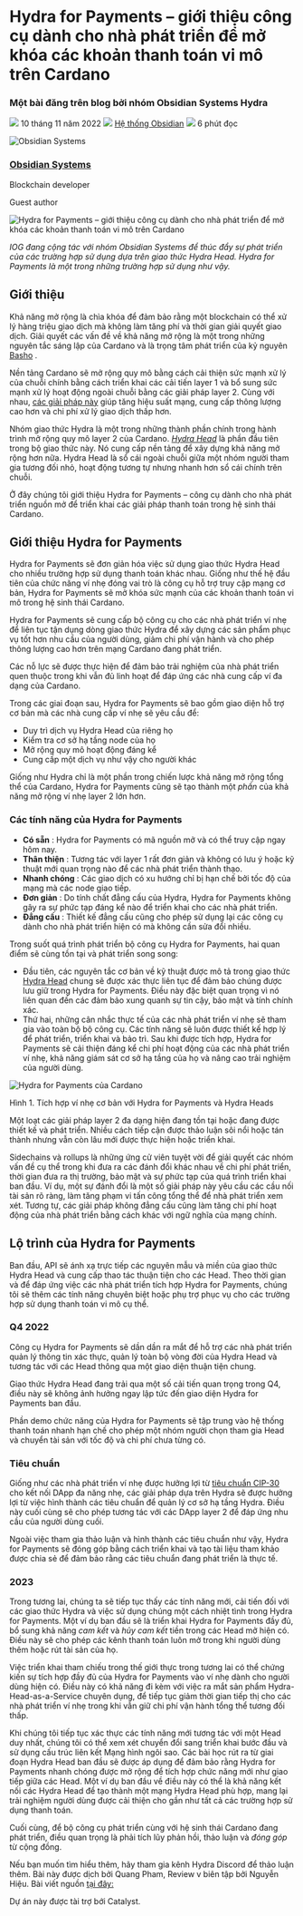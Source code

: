 # Hydra for Payments – giới thiệu công cụ dành cho nhà phát triển để mở khóa các khoản thanh toán vi mô trên Cardano

### **Một bài đăng trên blog bởi nhóm Obsidian Systems Hydra**

![](img/2022-11-10-hydra-for-payments-introducing-developer-tooling-to-unlock-micropayments-on-cardano.002.png) 10 tháng 11 năm 2022 ![](img/2022-11-10-hydra-for-payments-introducing-developer-tooling-to-unlock-micropayments-on-cardano.002.png) [Hệ thống Obsidian](/en/blog/authors/obsidian-systems/page-1/) ![](img/2022-11-10-hydra-for-payments-introducing-developer-tooling-to-unlock-micropayments-on-cardano.003.png) 6 phút đọc

![Obsidian Systems](img/2022-11-10-hydra-for-payments-introducing-developer-tooling-to-unlock-micropayments-on-cardano.004.png)[](/en/blog/authors/obsidian-systems/page-1/)

### [**Obsidian Systems**](/en/blog/authors/obsidian-systems/page-1/)

Blockchain developer

Guest author

![Hydra for Payments – giới thiệu công cụ dành cho nhà phát triển để mở khóa các khoản thanh toán vi mô trên Cardano](img/2022-11-10-hydra-for-payments-introducing-developer-tooling-to-unlock-micropayments-on-cardano.005.png)

*IOG đang cộng tác với nhóm Obsidian Systems để thúc đẩy sự phát triển của các trường hợp sử dụng dựa trên giao thức Hydra Head. Hydra for Payments là một trong những trường hợp sử dụng như vậy.*

## **Giới thiệu**

Khả năng mở rộng là chìa khóa để đảm bảo rằng một blockchain có thể xử lý hàng triệu giao dịch mà không làm tăng phí và thời gian giải quyết giao dịch. Giải quyết các vấn đề về khả năng mở rộng là một trong những nguyên tắc sáng lập của Cardano và là trọng tâm phát triển của kỷ nguyên [Basho](https://www.essentialcardano.io/glossary/basho) .

Nền tảng Cardano sẽ mở rộng quy mô bằng cách cải thiện sức mạnh xử lý của chuỗi chính bằng cách triển khai các cải tiến layer 1 và bổ sung sức mạnh xử lý hoạt động ngoài chuỗi bằng các giải pháp layer 2. Cùng với nhau, [các giải pháp này](https://www.essentialcardano.io/article/layer-1-and-layer-2-all-you-need-to-know) giúp tăng hiệu suất mạng, cung cấp thông lượng cao hơn và chi phí xử lý giao dịch thấp hơn.

Nhóm giao thức Hydra là một trong những thành phần chính trong hành trình mở rộng quy mô layer 2 của Cardano. [*Hydra Head*](https://hydra.family/head-protocol/) là phần đầu tiên trong bộ giao thức này. Nó cung cấp nền tảng để xây dựng khả năng mở rộng hơn nữa. Hydra Head là sổ cái ngoài chuỗi giữa một nhóm người tham gia tương đối nhỏ, hoạt động tương tự nhưng nhanh hơn sổ cái chính trên chuỗi.

Ở đây chúng tôi giới thiệu Hydra for Payments – công cụ dành cho nhà phát triển nguồn mở để triển khai các giải pháp thanh toán trong hệ sinh thái Cardano.

## **Giới thiệu Hydra for Payments**

Hydra for Payments sẽ đơn giản hóa việc sử dụng giao thức Hydra Head cho nhiều trường hợp sử dụng thanh toán khác nhau. Giống như thế hệ đầu tiên của chức năng ví nhẹ đóng vai trò là công cụ hỗ trợ truy cập mạng cơ bản, Hydra for Payments sẽ mở khóa sức mạnh của các khoản thanh toán vi mô trong hệ sinh thái Cardano.

Hydra for Payments sẽ cung cấp bộ công cụ cho các nhà phát triển ví nhẹ để liên tục tận dụng dòng giao thức Hydra để xây dựng các sản phẩm phục vụ tốt hơn nhu cầu của người dùng, giảm chi phí vận hành và cho phép thông lượng cao hơn trên mạng Cardano đang phát triển.

Các nỗ lực sẽ được thực hiện để đảm bảo trải nghiệm của nhà phát triển quen thuộc trong khi vẫn đủ linh hoạt để đáp ứng các nhà cung cấp ví đa dạng của Cardano.

Trong các giai đoạn sau, Hydra for Payments sẽ bao gồm giao diện hỗ trợ cơ bản mà các nhà cung cấp ví nhẹ sẽ yêu cầu để:

- Duy trì dịch vụ Hydra Head của riêng họ
- Kiểm tra cơ sở hạ tầng node của họ
- Mở rộng quy mô hoạt động đáng kể
- Cung cấp một dịch vụ như vậy cho người khác

Giống như Hydra chỉ là một phần trong chiến lược khả năng mở rộng tổng thể của Cardano, Hydra for Payments cũng sẽ tạo thành một *phần* của khả năng mở rộng ví nhẹ layer 2 lớn hơn.

### **Các tính năng của Hydra for Payments**

- **Có sẵn** : Hydra for Payments có mã nguồn mở và có thể truy cập ngay hôm nay.
- **Thân thiện** : Tương tác với layer 1 rất đơn giản và không có lưu ý hoặc kỹ thuật mới quan trọng nào để các nhà phát triển thành thạo.
- **Nhanh chóng** : Các giao dịch có xu hướng chỉ bị hạn chế bởi tốc độ của mạng mà các node giao tiếp.
- **Đơn giản** : Do tính chất đẳng cấu của Hydra, Hydra for Payments không gây ra sự phức tạp đáng kể nào để triển khai cho các nhà phát triển.
- **Đẳng cấu** : Thiết kế đẳng cấu cũng cho phép sử dụng lại các công cụ dành cho nhà phát triển hiện có mà không cần sửa đổi nhiều.

Trong suốt quá trình phát triển bộ công cụ Hydra for Payments, hai quan điểm sẽ cùng tồn tại và phát triển song song:

- Đầu tiên, các nguyên tắc cơ bản về kỹ thuật được mô tả trong giao thức [Hydra Head](https://hydra.family/head-protocol/) chung sẽ được xác thực liên tục để đảm bảo chúng được lưu giữ trong Hydra for Payments. Điều này đặc biệt quan trọng vì nó liên quan đến các đảm bảo xung quanh sự tin cậy, bảo mật và tính chính xác.
- Thứ hai, những cân nhắc thực tế của các nhà phát triển ví nhẹ sẽ tham gia vào toàn bộ bộ công cụ. Các tính năng sẽ luôn được thiết kế hợp lý để phát triển, triển khai và bảo trì. Sau khi được tích hợp, Hydra for Payments sẽ cải thiện đáng kể chi phí hoạt động của các nhà phát triển ví nhẹ, khả năng giám sát cơ sở hạ tầng của họ và nâng cao trải nghiệm của người dùng.

![Hydra for Payments của Cardano](img/2022-11-10-hydra-for-payments-introducing-developer-tooling-to-unlock-micropayments-on-cardano.006.png)

Hình 1. Tích hợp ví nhẹ cơ bản với Hydra for Payments và Hydra Heads

Một loạt các giải pháp layer 2 đa dạng hiện đang tồn tại hoặc đang được thiết kế và phát triển. Nhiều cách tiếp cận được thảo luận sôi nổi hoặc tán thành nhưng vẫn còn lâu mới được thực hiện hoặc triển khai.

Sidechains và rollups là những ứng cử viên tuyệt vời để giải quyết các nhóm vấn đề cụ thể trong khi đưa ra các đánh đổi khác nhau về chi phí phát triển, thời gian đưa ra thị trường, bảo mật và sự phức tạp của quá trình triển khai ban đầu. Ví dụ, một sự đánh đổi là một số giải pháp này yêu cầu các cầu nối tài sản rõ ràng, làm tăng phạm vi tấn công tổng thể để nhà phát triển xem xét. Tương tự, các giải pháp không đẳng cấu cũng làm tăng chi phí hoạt động của nhà phát triển bằng cách khác với ngữ nghĩa của mạng chính.

## **Lộ trình của Hydra for Payments**

Ban đầu, API sẽ ánh xạ trực tiếp các nguyên mẫu và miền của giao thức Hydra Head và cung cấp thao tác thuận tiện cho các Head. Theo thời gian và để đáp ứng việc các nhà phát triển tích hợp Hydra for Payments, chúng tôi sẽ thêm các tính năng chuyên biệt hoặc phụ trợ phục vụ cho các trường hợp sử dụng thanh toán vi mô cụ thể.

### **Q4 2022**

Công cụ Hydra for Payments sẽ dần dần ra mắt để hỗ trợ các nhà phát triển quản lý thông tin xác thực, quản lý toàn bộ vòng đời của Hydra Head và tương tác với các Head thông qua một giao diện thuận tiện chung.

Giao thức Hydra Head đang trải qua một số cải tiến quan trọng trong Q4, điều này sẽ không ảnh hưởng ngay lập tức đến giao diện Hydra for Payments ban đầu.

Phần demo chức năng của Hydra for Payments sẽ tập trung vào hệ thống thanh toán nhanh hạn chế cho phép một nhóm người chọn tham gia Head và chuyển tài sản với tốc độ và chi phí chưa từng có.

### **Tiêu chuẩn**

Giống như các nhà phát triển ví nhẹ được hưởng lợi từ [tiêu chuẩn CIP-30](https://cips.cardano.org/cips/cip30/) cho kết nối DApp đa năng nhẹ, các giải pháp dựa trên Hydra sẽ được hưởng lợi từ việc hình thành các tiêu chuẩn để quản lý cơ sở hạ tầng Hydra. Điều này cuối cùng sẽ cho phép tương tác với các DApp layer 2 để đáp ứng nhu cầu của người dùng cuối.

Ngoài việc tham gia thảo luận và hình thành các tiêu chuẩn như vậy, Hydra for Payments sẽ đóng góp bằng cách triển khai và tạo tài liệu tham khảo được chia sẻ để đảm bảo rằng các tiêu chuẩn đang phát triển là thực tế.

### **2023**

Trong tương lai, chúng ta sẽ tiếp tục thấy các tính năng mới, cải tiến đối với các giao thức Hydra và việc sử dụng chúng một cách nhiệt tình trong Hydra for Payments. Một ví dụ ban đầu sẽ là triển khai Hydra for Payments đầy đủ, bổ sung khả năng *cam kết* và *hủy cam kết* tiền trong các Head mở hiện có. Điều này sẽ cho phép các kênh thanh toán luôn mở trong khi người dùng thêm hoặc rút tài sản của họ.

Việc triển khai tham chiếu trong thế giới thực trong tương lai có thể chứng kiến sự tích hợp đầy đủ của Hydra for Payments vào ví nhẹ dành cho người dùng hiện có. Điều này có khả năng đi kèm với việc ra mắt sản phẩm Hydra-Head-as-a-Service chuyên dụng, để tiếp tục giảm thời gian tiếp thị cho các nhà phát triển ví nhẹ trong khi vẫn giữ chi phí vận hành tổng thể tương đối thấp.

Khi chúng tôi tiếp tục xác thực các tính năng mới tương tác với một Head duy nhất, chúng tôi có thể xem xét chuyển đổi sang triển khai bước đầu và sử dụng cấu trúc liên kết Mạng hình ngôi sao. Các bài học rút ra từ giai đoạn Hydra Head ban đầu sẽ được áp dụng để đảm bảo rằng Hydra for Payments nhanh chóng được mở rộng để tích hợp chức năng mới như giao tiếp giữa các Head. Một ví dụ ban đầu về điều này có thể là khả năng kết nối các Hydra Head để tạo thành một mạng Hydra Head phù hợp, mang lại trải nghiệm người dùng được cải thiện cho gần như tất cả các trường hợp sử dụng thanh toán.

Cuối cùng, để bộ công cụ phát triển cùng với hệ sinh thái Cardano đang phát triển, điều quan trọng là phải tích lũy phản hồi, thảo luận và *đóng góp* từ cộng đồng.

Nếu bạn muốn tìm hiểu thêm, hãy tham gia kênh Hydra Discord để thảo luận thêm. Bài này được dịch bởi Quang Pham, Review v biên tập bởi Nguyễn Hiệu. 
Bài viết nguồn [tại đây:](https://iohk.io/en/blog/posts/2022/11/10/hydra-for-payments-introducing-developer-tooling-to-unlock-micropayments-on-cardano)

Dự án này được tài trợ bới Catalyst.
